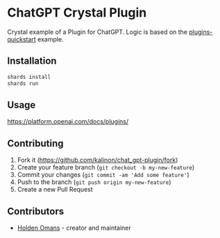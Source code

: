 # ChatGPT Crystal Plugin

Crystal example of a Plugin for ChatGPT. Logic is based on the [plugins-quickstart](https://github.com/openai/plugins-quickstart) example.

## Installation

```sh
shards install
shards run
```

## Usage

<https://platform.openai.com/docs/plugins/>

## Contributing

1. Fork it (<https://github.com/kalinon/chat_gpt-plugin/fork>)
2. Create your feature branch (`git checkout -b my-new-feature`)
3. Commit your changes (`git commit -am 'Add some feature'`)
4. Push to the branch (`git push origin my-new-feature`)
5. Create a new Pull Request

## Contributors

- [Holden Omans](https://github.com/kalinon) - creator and maintainer

